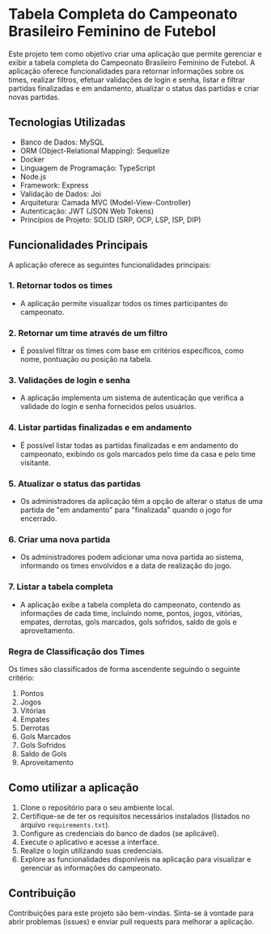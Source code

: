 # Tabela Completa do Campeonato Brasileiro Feminino de Futebol

Este projeto tem como objetivo criar uma aplicação que permite gerenciar e exibir a tabela completa do Campeonato Brasileiro Feminino de Futebol. A aplicação oferece funcionalidades para retornar informações sobre os times, realizar filtros, efetuar validações de login e senha, listar e filtrar partidas finalizadas e em andamento, atualizar o status das partidas e criar novas partidas.

## Tecnologias Utilizadas
- Banco de Dados: MySQL
- ORM (Object-Relational Mapping): Sequelize
- Docker
- Linguagem de Programação: TypeScript
- Node.js
- Framework: Express
- Validação de Dados: Joi
- Arquitetura: Camada MVC (Model-View-Controller)
- Autenticação: JWT (JSON Web Tokens)
- Princípios de Projeto: SOLID (SRP, OCP, LSP, ISP, DIP)

## Funcionalidades Principais

A aplicação oferece as seguintes funcionalidades principais:

### 1. Retornar todos os times

- A aplicação permite visualizar todos os times participantes do campeonato.

### 2. Retornar um time através de um filtro

- É possível filtrar os times com base em critérios específicos, como nome, pontuação ou posição na tabela.

### 3. Validações de login e senha

- A aplicação implementa um sistema de autenticação que verifica a validade do login e senha fornecidos pelos usuários.

### 4. Listar partidas finalizadas e em andamento

- É possível listar todas as partidas finalizadas e em andamento do campeonato, exibindo os gols marcados pelo time da casa e pelo time visitante.

### 5. Atualizar o status das partidas

- Os administradores da aplicação têm a opção de alterar o status de uma partida de "em andamento" para "finalizada" quando o jogo for encerrado.

### 6. Criar uma nova partida

- Os administradores podem adicionar uma nova partida ao sistema, informando os times envolvidos e a data de realização do jogo.

### 7. Listar a tabela completa

- A aplicação exibe a tabela completa do campeonato, contendo as informações de cada time, incluindo nome, pontos, jogos, vitórias, empates, derrotas, gols marcados, gols sofridos, saldo de gols e aproveitamento.

### Regra de Classificação dos Times

Os times são classificados de forma ascendente seguindo o seguinte critério:

1. Pontos
2. Jogos
3. Vitórias
4. Empates
5. Derrotas
6. Gols Marcados
7. Gols Sofridos
8. Saldo de Gols
9. Aproveitamento

## Como utilizar a aplicação

1. Clone o repositório para o seu ambiente local.
2. Certifique-se de ter os requisitos necessários instalados (listados no arquivo `requirements.txt`).
3. Configure as credenciais do banco de dados (se aplicável).
4. Execute o aplicativo e acesse a interface.
5. Realize o login utilizando suas credenciais.
6. Explore as funcionalidades disponíveis na aplicação para visualizar e gerenciar as informações do campeonato.

## Contribuição

Contribuições para este projeto são bem-vindas. Sinta-se à vontade para abrir problemas (issues) e enviar pull requests para melhorar a aplicação.